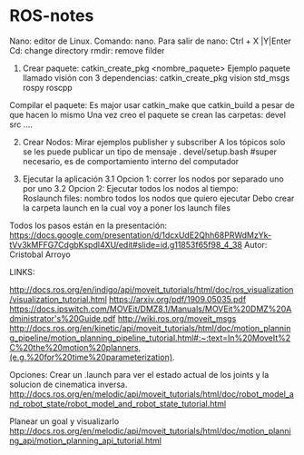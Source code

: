 # ROS-notes

Nano: editor de Linux. Comando: nano.  Para salir de nano: Ctrl + X |Y|Enter
Cd: change directory 
rmdir: remove filder


1. Crear paquete: 
catkin_create_pkg <nombre_paquete> <dependencias separadas por espacio>
Ejemplo paquete llamado visión con 3 dependencias: 
catkin_create_pkg vision std_msgs rospy roscpp
  
Compilar el paquete:
Es major usar catkin_make que catkin_build a pesar de que hacen lo mismo
Una vez creo el paquete se crean las carpetas: devel src ….

 2.  Crear Nodos: 
  Mirar ejemplos publisher y subscriber
  A los tópicos solo se les puede publicar un tipo de mensaje 
. devel/setup.bash   #super necesario, es de comportamiento interno del computador

  
3. Ejecutar la aplicación 
3.1 Opcion 1: correr los nodos por separado uno por uno
3.2 Opcion 2: Ejecutar todos los nodos al tiempo:  
Roslaunch files: nombro todos los nodos que quiero ejecutar 
Debo crear la carpeta launch en la cual voy a poner los launch files 


Todos los pasos están en la presentación:
  https://docs.google.com/presentation/d/1dcxUdE2Qhh68PRWdMzYk-tVv3kMFFG7CdgbKspdl4XU/edit#slide=id.g11853f65f98_4_38 
  Autor: Cristobal Arroyo

  LINKS: 
  
  http://docs.ros.org/en/indigo/api/moveit_tutorials/html/doc/ros_visualization/visualization_tutorial.html 
  https://arxiv.org/pdf/1909.05035.pdf 
  https://docs.ipswitch.com/MOVEit/DMZ8.1/Manuals/MOVEit%20DMZ%20Administrator's%20Guide.pdf 
  http://wiki.ros.org/moveit_msgs 
  http://docs.ros.org/en/kinetic/api/moveit_tutorials/html/doc/motion_planning_pipeline/motion_planning_pipeline_tutorial.html#:~:text=In%20MoveIt%2C%20the%20motion%20planners,(e.g.%20for%20time%20parameterization). 
  

  Opciones:
  Crear un .launch para ver el estado actual de los joints y la solucion de cinematica inversa. 
 http://docs.ros.org/en/melodic/api/moveit_tutorials/html/doc/robot_model_and_robot_state/robot_model_and_robot_state_tutorial.html
  
  Planear un goal y visualizarlo
  http://docs.ros.org/en/melodic/api/moveit_tutorials/html/doc/motion_planning_api/motion_planning_api_tutorial.html
